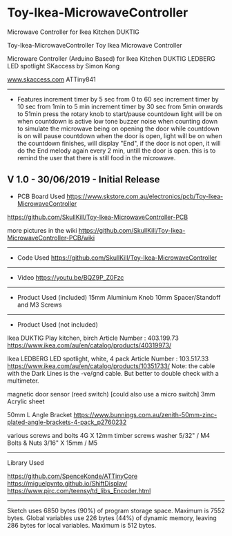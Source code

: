 # Toy-Ikea-MicrowaveController
Microwave Controller for Ikea Kitchen DUKTIG

  Toy-Ikea-MicrowaveController
  Toy Ikea Microwave Controller

  Microware Controller (Arduino Based)
  for Ikea Kitchen DUKTIG
  LEDBERG LED spotlight
  SKaccess by Simon Kong
  
  www.skaccess.com
  ATTiny841

  ------------------------------------------------------------
  - Features
  increment timer by 5 sec from 0 to 60 sec
  increment timer by 10 sec from 1min to 5 min
  increment timer by 30 sec from 5min onwards to 51min
  press the rotary knob to start/pause countdown
  light will be on when countdown is active
  low tone buzzer noise when counting down to simulate the microwave being on
  opening the door while countdown is on will pause countdown
  when the door is open, light will be on
  when the countdown finishes, will display "End", if the door is not open,
    it will do the End melody again every 2 min, untill the door is open.
    this is to remind the user that there is still food in the microwave.
  
  V 1.0 - 30/06/2019 - Initial Release
  ------------------------------------------------------------
  - PCB Board Used
  https://www.skstore.com.au/electronics/pcb/Toy-Ikea-MicrowaveController

  https://github.com/SkullKill/Toy-Ikea-MicrowaveController-PCB

  more pictures in the wiki
  https://github.com/SkullKill/Toy-Ikea-MicrowaveController-PCB/wiki
  
  ------------------------------------------------------------
  - Code Used
  https://github.com/SkullKill/Toy-Ikea-MicrowaveController
  
  ------------------------------------------------------------
  - Video
  https://youtu.be/BQZ9P_Z0Fzc

  ------------------------------------------------------------
  - Product Used (included)
  15mm Aluminium Knob
  10mm Spacer/Standoff and M3 Screws
  
  ------------------------------------------------------------
  - Product Used (not included)
  
  Ikea DUKTIG Play kitchen, birch
  Article Number : 403.199.73
  https://www.ikea.com/au/en/catalog/products/40319973/

  Ikea LEDBERG LED spotlight, white, 4 pack
  Article Number : 103.517.33
  https://www.ikea.com/au/en/catalog/products/10351733/
  Note: the cable with the Dark Lines is the -ve/gnd cable. 
  But better to double check with a multimeter.

  magnetic door sensor (reed switch) [could also use a micro switch]
  3mm Acrylic sheet

  50mm L Angle Bracket
  https://www.bunnings.com.au/zenith-50mm-zinc-plated-angle-brackets-4-pack_p2760232

  various screws and bolts 
  4G X 12mm timber screws
  washer 5/32" / M4
  Bolts & Nuts 3/16" X 15mm / M5
  
  ------------------------------------------------------------
  Library Used
  
  https://github.com/SpenceKonde/ATTinyCore
  https://miguelpynto.github.io/ShiftDisplay/
  https://www.pjrc.com/teensy/td_libs_Encoder.html

  ------------------------------------------------------------
  Sketch uses 6850 bytes (90%) of program storage space. Maximum is 7552 bytes.
  Global variables use 226 bytes (44%) of dynamic memory, leaving 286 bytes for local variables. Maximum is 512 bytes.
